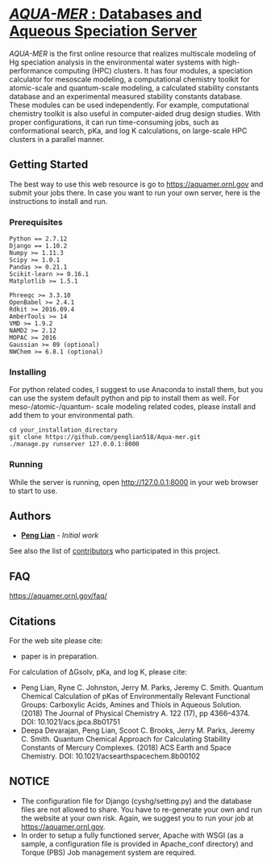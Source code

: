 # [*AQUA-MER* : Databases and Aqueous Speciation Server](https://aquamer.ornl.gov/)

*AQUA-MER* is the first online resource that realizes multiscale modeling of Hg speciation analysis in the environmental water systems with high-performance computing (HPC) clusters. It has four modules, a speciation calculator for mesoscale modeling, a computational chemistry toolkit for atomic-scale and quantum-scale modeling, a calculated stability constants database and an experimental measured stability constants database. These modules can be used independently. For example, computational chemistry toolkit is also useful in computer-aided drug design studies. With proper configurations, it can run time-consuming jobs, such as conformational search, pKa, and log K calculations, on large-scale HPC clusters in a parallel manner.

## Getting Started

The best way to use this web resource is go to https://aquamer.ornl.gov and submit your jobs there. In case you want to run your own server, here is the instructions to install and run.

### Prerequisites

```
Python == 2.7.12
Django == 1.10.2
Numpy >= 1.11.3
Scipy >= 1.0.1
Pandas >= 0.21.1
Scikit-learn >= 0.16.1
Matplotlib >= 1.5.1

Phreeqc >= 3.3.10
OpenBabel >= 2.4.1
Rdkit >= 2016.09.4
AmberTools >= 14
VMD >= 1.9.2
NAMD2 >= 2.12
MOPAC >= 2016
Gaussian >= 09 (optional)
NWChem >= 6.8.1 (optional)
```

### Installing

For python related codes, I suggest to use Anaconda to install them, but you can use the system default python and pip to install them as well. For meso-/atomic-/quantum- scale modeling related codes, please install and add them to your environmental path.

```
cd your_installation_directory
git clone https://github.com/penglian518/Aqua-mer.git
./manage.py runserver 127.0.0.1:8000
```

### Running

While the server is running, open http://127.0.0.1:8000 in your web browser to start to use.

## Authors

* **[Peng Lian](https://github.com/penglian518)** - *Initial work*

See also the list of [contributors](https://github.com/penglian518/Aqua-mer/graphs/contributors) who participated in this project.

## FAQ

https://aquamer.ornl.gov/faq/

## Citations

For the web site please cite:
* paper is in preparation.

For calculation of ΔGsolv, pKa, and log K, please cite:
* Peng Lian, Ryne C. Johnston, Jerry M. Parks, Jeremy C. Smith. Quantum Chemical Calculation of pKas of Environmentally Relevant Functional Groups: Carboxylic Acids, Amines and Thiols in Aqueous Solution. (2018) The Journal of Physical Chemistry A. 122 (17), pp 4366–4374. DOI: 10.1021/acs.jpca.8b01751
* Deepa Devarajan, Peng Lian, Scoot C. Brooks, Jerry M. Parks, Jeremy C. Smith. Quantum Chemical Approach for Calculating Stability Constants of Mercury Complexes. (2018) ACS Earth and Space Chemistry. DOI: 10.1021/acsearthspacechem.8b00102


## NOTICE

* The configuration file for Django (cyshg/setting.py) and the database files are not allowed to share. You have to re-generate your own and run the website at your own risk. Again, we suggest you to run your job at https://aquamer.ornl.gov.
* In order to setup a fully functioned server, Apache with WSGI (as a sample, a configuration file is provided in Apache_conf directory) and Torque (PBS) Job management system are required.
